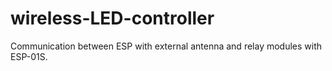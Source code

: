 # wireless-LED-controller
Communication between ESP with external antenna and relay modules with ESP-01S.
